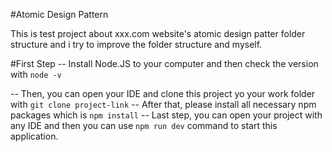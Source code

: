 #Atomic Design Pattern

This is test project about xxx.com website's atomic design patter folder structure and i try to improve the folder structure and myself.


#First Step
 -- Install Node.JS to your computer and then check the version with 
 <code>node -v</code> 

 -- Then, you can open your IDE and clone this project yo your work folder with 
 <code>git clone project-link</code> 
 -- After that, please install all necessary npm packages which is 
 <code>npm install</code>
 -- Last step, you can open your project with any IDE and then you can use 
 <code>npm run dev</code> 
 command to start this application.
 